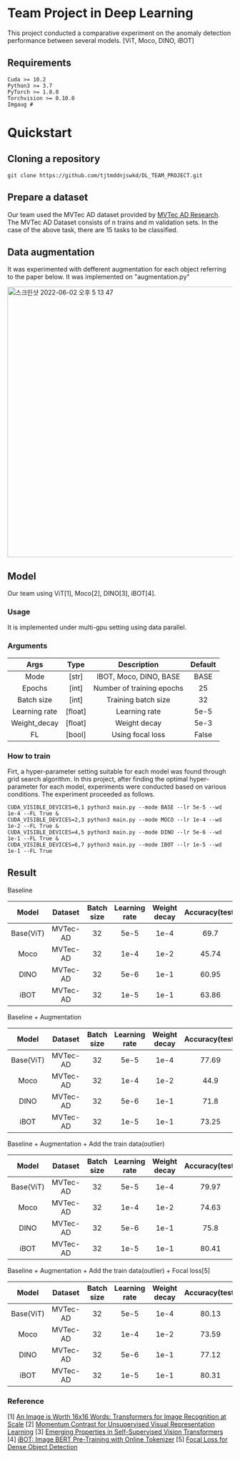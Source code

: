 # Team Project in Deep Learning 

This project conducted a comparative experiment on the anomaly detection performance between several models. [ViT, Moco, DINO, iBOT]


## Requirements 

```shell
Cuda >= 10.2
Python3 >= 3.7
PyTorch >= 1.8.0
Torchvision >= 0.10.0
Imgaug # 
``` 

# Quickstart 

## Cloning a repository 

```shell
git clone https://github.com/tjtmddnjswkd/DL_TEAM_PROJECT.git 
```

## Prepare a dataset

Our team used the MVTec AD dataset provided by [MVTec AD Research](https://www.mvtec.com/company/research/datasets/mvtec-ad). The MVTec AD Dataset consists of n trains and m validation sets. In the case of the above task, there are 15 tasks to be classified.


## Data augmentation 

It was experimented with defferent augmentation for each object referring to the paper below. It was implemented on "augmentation.py"

<img width="606" alt="스크린샷 2022-06-02 오후 5 13 47" src="https://user-images.githubusercontent.com/52492949/171585717-8631dc48-9439-4ab7-9659-e3e027820d19.png">


## Model 

Our team using ViT[1], Moco[2], DINO[3], iBOT[4]. 

### Usage 

It is implemented under multi-gpu setting using data parallel. 

### Arguments 

| Args 	| Type 	| Description 	| Default|
|:---------:|:--------:|:----------------------------------------------------:|:-----:|
| Mode 	| [str] 	| IBOT, Moco, DINO, BASE | BASE|
| Epochs 	| [int] 	| Number of training epochs| 25|
| Batch size | [int]	| Training batch size| 32|
| Learning rate 	| [float]	| Learning rate| 	5e-5|
| Weight_decay 	| [float]	| Weight decay | 5e-3|
| FL 	| [bool]	| Using focal loss | False|

### How to train 

Firt, a hyper-parameter setting suitable for each model was found through grid search algorithm. In this project, after finding the optimal hyper-parameter for each model, experiments were conducted based on various conditions. The experiment proceeded as follows. 

```shell 
CUDA_VISIBLE_DEVICES=0,1 python3 main.py --mode BASE --lr 5e-5 --wd 1e-4 --FL True & 
CUDA_VISIBLE_DEVICES=2,3 python3 main.py --mode MOCO --lr 1e-4 --wd 1e-2 --FL True &
CUDA_VISIBLE_DEVICES=4,5 python3 main.py --mode DINO --lr 5e-6 --wd 1e-1 --FL True &
CUDA_VISIBLE_DEVICES=6,7 python3 main.py --mode IBOT --lr 1e-5 --wd 1e-1 --FL True 
```

## Result 

Baseline 

| Model 	| Dataset 	| Batch size | Learning rate | Weight decay | Accuracy(test) 	|
|:---------:|:--------:|:---------------------------------------:|:-----:|:---:|:---:|
| Base(ViT) 	| MVTec-AD 	| 32 | 5e-5 	| 1e-4 | 69.7 |
| Moco 	| MVTec-AD  	| 32 | 1e-4 	| 1e-2 | 45.74|
| DINO	| MVTec-AD  	| 32 | 5e-6 	| 1e-1| 60.95|
| iBOT 	| MVTec-AD  	| 32 | 1e-5 	| 1e-1 | 63.86|

Baseline + Augmentation 

| Model 	| Dataset 	| Batch size | Learning rate | Weight decay | Accuracy(test) 	|
|:---------:|:--------:|:---------------------------------------:|:-----:|:---:|:---:|
| Base(ViT) 	| MVTec-AD 	| 32 | 5e-5 	| 1e-4 | 77.69 |
| Moco 	| MVTec-AD  	| 32 |  1e-4	| 1e-2 | 44.9 |
| DINO	| MVTec-AD  	| 32 | 5e-6 	| 1e-1| 71.8|
| iBOT 	| MVTec-AD  	| 32 |  1e-5 	| 1e-1 | 73.25|

Baseline + Augmentation + Add the train data(outlier) 

| Model 	| Dataset 	| Batch size | Learning rate | Weight decay | Accuracy(test) 	|
|:---------:|:--------:|:---------------------------------------:|:-----:|:---:|:---:|
| Base(ViT) 	| MVTec-AD 	| 32 |  5e-5	| 1e-4| 79.97 |
| Moco 	| MVTec-AD  	| 32 |  1e-4	| 1e-2 | 74.63 |
| DINO	| MVTec-AD  	| 32 | 5e-6 	| 1e-1| 75.8|
| iBOT 	| MVTec-AD  	| 32 | 1e-5 	| 1e-1 | 80.41|

Baseline + Augmentation + Add the train data(outlier) + Focal loss[5] 

| Model 	| Dataset 	| Batch size | Learning rate | Weight decay | Accuracy(test) 	|
|:---------:|:--------:|:---------------------------------------:|:-----:|:---:|:---:|
| Base(ViT) 	| MVTec-AD 	| 32 |  	  5e-5	| 1e-4 | 80.13 |
| Moco 	| MVTec-AD  	| 32 |  	1e-4	| 1e-2 | 73.59 |
| DINO	| MVTec-AD  	| 32 |  	5e-6 	| 1e-1| 77.12|
| iBOT 	| MVTec-AD  	| 32 |  	1e-5 	| 1e-1 | 80.31|





### Reference 

[1] [An Image is Worth 16x16 Words: Transformers for Image Recognition at Scale](https://arxiv.org/abs/2010.11929)
[2] [Momentum Contrast for Unsupervised Visual Representation Learning](https://arxiv.org/abs/1911.05722)
[3] [Emerging Properties in Self-Supervised Vision Transformers](https://arxiv.org/abs/2104.14294)
[4] [iBOT: Image BERT Pre-Training with Online Tokenizer](https://arxiv.org/abs/2111.07832)
[5] [Focal Loss for Dense Object Detection](https://arxiv.org/abs/1708.02002)




















